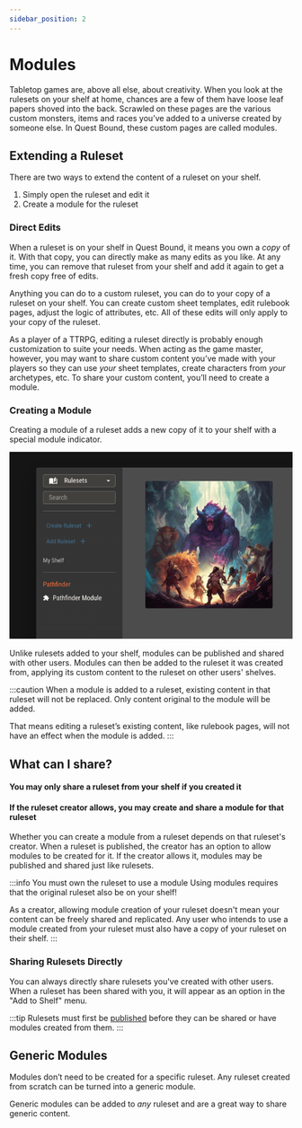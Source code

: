 ```yaml
---
sidebar_position: 2
---
```


# Modules

Tabletop games are, above all else, about creativity. When you look at the rulesets on your shelf at home, chances are a few of them have loose leaf papers shoved into the back. Scrawled on these pages are the various custom monsters, items and races you’ve added to a universe created by someone else. In Quest Bound, these custom pages are called modules.

## Extending a Ruleset

There are two ways to extend the content of a ruleset on your shelf.

1. Simply open the ruleset and edit it
2. Create a module for the ruleset

### Direct Edits

When a ruleset is on your shelf in Quest Bound, it means you own a _copy_ of it. With that copy, you can directly make as many edits as you like. At any time, you can remove that ruleset from your shelf and add it again to get a fresh copy free of edits.

Anything you can do to a custom ruleset, you can do to your copy of a ruleset on your shelf. You can create custom sheet templates, edit rulebook pages, adjust the logic of attributes, etc. All of these edits will only
apply to your copy of the ruleset.

As a player of a TTRPG, editing a ruleset directly is probably enough customization to suite your needs. When acting as the game master, however,
you may want to share custom content you’ve made with your players so they can use _your_ sheet templates, create characters from _your_ archetypes, etc. To
share your custom content, you’ll need to create a module.

### Creating a Module

Creating a module of a ruleset adds a new copy of it to your shelf with a special module indicator.

![img](../img/module.png)

Unlike rulesets added to your shelf, modules can be published and shared with other users. Modules can then be added to the ruleset it was created from, applying its custom content to the ruleset on other users' shelves.

:::caution
When a module is added to a ruleset, existing content in that ruleset will not be replaced. Only content original to the module will be added.

That means editing a ruleset’s existing content, like rulebook pages, will not have an effect when the module is added.
:::

## What can I share?

#### You may only share a ruleset from your shelf if you created it

#### If the ruleset creator allows, you may create and share a module for that ruleset

Whether you can create a module from a ruleset depends on that ruleset's creator. When a ruleset is published, the creator has an option to allow modules to be created for it.
If the creator allows it, modules may be published and shared just like rulesets.

:::info You must own the ruleset to use a module
Using modules requires that the original ruleset also be on your shelf!

As a creator, allowing module creation of your ruleset doesn't mean your content can be freely shared and replicated. Any user who intends to use a module created from your ruleset
must also have a copy of your ruleset on their shelf.
:::

### Sharing Rulesets Directly

You can always directly share rulesets you've created with other users. When a ruleset has been shared with you, it will appear as an option in the "Add to Shelf" menu.

:::tip
Rulesets must first be [published](./rulesets.md#publishing-rulesets) before they can be shared or have modules created from them.
:::

## Generic Modules

Modules don’t need to be created for a specific ruleset. Any ruleset created from scratch can be turned into a generic module.

Generic modules can be added to _any_ ruleset and are a great way to share generic content.
